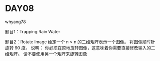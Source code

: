 ﻿# DAY08

whyang78

题目1：Trapping Rain Water


题目2：Rotate Image
给定一个 n × n 的二维矩阵表示一个图像。
将图像顺时针旋转 90 度。
说明：
你必须在原地旋转图像，这意味着你需要直接修改输入的二维矩阵。
请不要使用另一个矩阵来旋转图像